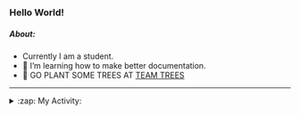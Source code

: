 ### Hello World!

##### About:
- Currently I am a student.
- 🌱 I’m learning how to make better documentation.
- 🌱 GO PLANT SOME TREES AT [TEAM TREES](https://teamtrees.org/)

---
<details>
  <summary>:zap: My Activity:</summary>
  
<!--START_SECTION:waka-->
![Code Time](http://img.shields.io/badge/Code%20Time-1%2C153%20hrs%2033%20mins-blue)

**I'm a Night 🦉** 

```text
🌞 Morning                1666 commits        ██░░░░░░░░░░░░░░░░░░░░░░░   09.69 % 
🌆 Daytime                5971 commits        █████████░░░░░░░░░░░░░░░░   34.73 % 
🌃 Evening                4890 commits        ███████░░░░░░░░░░░░░░░░░░   28.44 % 
🌙 Night                  4667 commits        ███████░░░░░░░░░░░░░░░░░░   27.14 % 
```
📅 **I'm Most Productive on Wednesday** 

```text
Monday                   2502 commits        ████░░░░░░░░░░░░░░░░░░░░░   14.55 % 
Tuesday                  2304 commits        ███░░░░░░░░░░░░░░░░░░░░░░   13.40 % 
Wednesday                4011 commits        ██████░░░░░░░░░░░░░░░░░░░   23.33 % 
Thursday                 2147 commits        ███░░░░░░░░░░░░░░░░░░░░░░   12.49 % 
Friday                   1735 commits        ███░░░░░░░░░░░░░░░░░░░░░░   10.09 % 
Saturday                 1527 commits        ██░░░░░░░░░░░░░░░░░░░░░░░   08.88 % 
Sunday                   2968 commits        ████░░░░░░░░░░░░░░░░░░░░░   17.26 % 
```


📊 **This Week I Spent My Time On** 

```text
🔥 Editors: 
VS Code                  0 secs              █████████████████████████   100.00 % 

🐱‍💻 Projects: 
praise                   0 secs              █████████████████████████   100.00 % 
```


 Last Updated on 31/07/2023 09:10:59 UTC
<!--END_SECTION:waka-->
</details>
